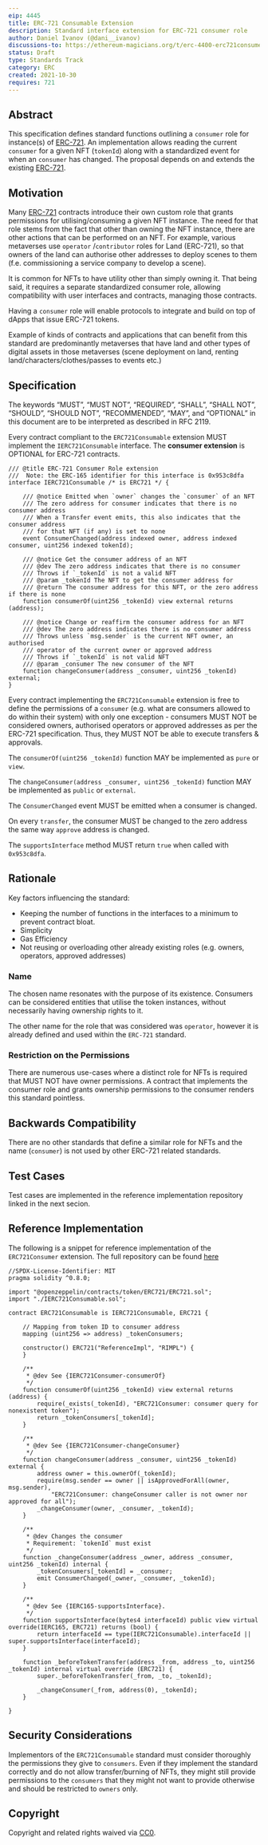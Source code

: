 ```yaml
---
eip: 4445
title: ERC-721 Consumable Extension
description: Standard interface extension for ERC-721 consumer role  
author: Daniel Ivanov (@dani__ivanov)
discussions-to: https://ethereum-magicians.org/t/erc-4400-erc721consumer-extension/7371
status: Draft
type: Standards Track
category: ERC
created: 2021-10-30
requires: 721
---
```


## Abstract

This specification defines standard functions outlining a `consumer` role for instance(s)
of [ERC-721](./eip-721.md). An implementation allows reading the current `consumer` for a
given NFT (`tokenId`) along with a standardized event for when an `consumer` has changed. The proposal depends on and
extends the existing [ERC-721](./eip-721.md).

## Motivation

Many [ERC-721](./eip-721.md) contracts introduce their own custom role that grants permissions
for utilising/consuming a given NFT instance. The need for that role stems from the fact that other than owning the NFT
instance, there are other actions that can be performed on an NFT. For example, various metaverses use `operator`
/`contributor`
roles for Land (ERC-721), so that owners of the land can authorise other addresses to deploy scenes to them (f.e.
commissioning a service company to develop a scene).

It is common for NFTs to have utility other than simply owning it. That being said, it requires a separate standardized
consumer role, allowing compatibility with user interfaces and contracts, managing those contracts.

Having a `consumer` role will enable protocols to integrate and build on top of dApps that issue ERC-721 tokens.

Example of kinds of contracts and applications that can benefit from this standard are predominantly metaverses that
have land and other types of digital assets in those metaverses (scene deployment on land, renting
land/characters/clothes/passes to events etc.)

## Specification

The keywords “MUST”, “MUST NOT”, “REQUIRED”, “SHALL”, “SHALL NOT”, “SHOULD”, “SHOULD NOT”, “RECOMMENDED”, “MAY”, and
“OPTIONAL” in this document are to be interpreted as described in RFC 2119.

Every contract compliant to the `ERC721Consumable` extension MUST implement the `IERC721Consumable` interface. The **consumer extension** is OPTIONAL for ERC-721 contracts.

```solidity
/// @title ERC-721 Consumer Role extension
///  Note: the ERC-165 identifier for this interface is 0x953c8dfa
interface IERC721Consumable /* is ERC721 */ {

    /// @notice Emitted when `owner` changes the `consumer` of an NFT
    /// The zero address for consumer indicates that there is no consumer address
    /// When a Transfer event emits, this also indicates that the consumer address
    /// for that NFT (if any) is set to none
    event ConsumerChanged(address indexed owner, address indexed consumer, uint256 indexed tokenId);

    /// @notice Get the consumer address of an NFT
    /// @dev The zero address indicates that there is no consumer
    /// Throws if `_tokenId` is not a valid NFT
    /// @param _tokenId The NFT to get the consumer address for
    /// @return The consumer address for this NFT, or the zero address if there is none
    function consumerOf(uint256 _tokenId) view external returns (address);

    /// @notice Change or reaffirm the consumer address for an NFT
    /// @dev The zero address indicates there is no consumer address
    /// Throws unless `msg.sender` is the current NFT owner, an authorised
    /// operator of the current owner or approved address
    /// Throws if `_tokenId` is not valid NFT
    /// @param _consumer The new consumer of the NFT
    function changeConsumer(address _consumer, uint256 _tokenId) external;
}
```

Every contract implementing the `ERC721Consumable` extension is free to define the permissions of a `consumer` (e.g. what
are consumers allowed to do within their system) with only one exception - consumers MUST NOT be considered owners,
authorised operators or approved addresses as per the ERC-721 specification. Thus, they MUST NOT be able to execute
transfers & approvals.

The `consumerOf(uint256 _tokenId)` function MAY be implemented as `pure` or `view`.

The `changeConsumer(address _consumer, uint256 _tokenId)` function MAY be implemented as `public` or `external`.

The `ConsumerChanged` event MUST be emitted when a consumer is changed.

On every `transfer`, the consumer MUST be changed to the zero address the same way `approve` address is changed.

The `supportsInterface` method MUST return `true` when called with `0x953c8dfa`.

## Rationale

Key factors influencing the standard:

- Keeping the number of functions in the interfaces to a minimum to prevent contract bloat.
- Simplicity
- Gas Efficiency
- Not reusing or overloading other already existing roles (e.g. owners, operators, approved addresses)

### Name

The chosen name resonates with the purpose of its existence. Consumers can be considered entities that utilise the token
instances, without necessarily having ownership rights to it.

The other name for the role that was considered was `operator`, however it is already defined and used within
the `ERC-721` standard.

### Restriction on the Permissions

There are numerous use-cases where a distinct role for NFTs is required that MUST NOT have owner permissions. A contract
that implements the consumer role and grants ownership permissions to the consumer renders this standard pointless.

## Backwards Compatibility

There are no other standards that define a similar role for NFTs and the name (`consumer`) is not used by other ERC-721
related standards.

## Test Cases

Test cases are implemented in the reference implementation repository linked in the next secion.   

## Reference Implementation

The following is a snippet for reference implementation of the `ERC721Consumer` extension. The full repository can be
found [here](https://github.com/Daniel-K-Ivanov/eip-721-consumer-extension)

```solidity
//SPDX-License-Identifier: MIT
pragma solidity ^0.8.0;

import "@openzeppelin/contracts/token/ERC721/ERC721.sol";
import "./IERC721Consumable.sol";

contract ERC721Consumable is IERC721Consumable, ERC721 {

    // Mapping from token ID to consumer address
    mapping (uint256 => address) _tokenConsumers;

    constructor() ERC721("ReferenceImpl", "RIMPL") {
    }

    /**
     * @dev See {IERC721Consumer-consumerOf}
     */
    function consumerOf(uint256 _tokenId) view external returns (address) {
        require(_exists(_tokenId), "ERC721Consumer: consumer query for nonexistent token");
        return _tokenConsumers[_tokenId];
    }

    /**
     * @dev See {IERC721Consumer-changeConsumer}
     */
    function changeConsumer(address _consumer, uint256 _tokenId) external {
        address owner = this.ownerOf(_tokenId);
        require(msg.sender == owner || isApprovedForAll(owner, msg.sender),
            "ERC721Consumer: changeConsumer caller is not owner nor approved for all");
        _changeConsumer(owner, _consumer, _tokenId);
    }

    /**
     * @dev Changes the consumer
     * Requirement: `tokenId` must exist
     */
    function _changeConsumer(address _owner, address _consumer, uint256 _tokenId) internal {
        _tokenConsumers[_tokenId] = _consumer;
        emit ConsumerChanged(_owner, _consumer, _tokenId);
    }

    /**
     * @dev See {IERC165-supportsInterface}.
     */
    function supportsInterface(bytes4 interfaceId) public view virtual override(IERC165, ERC721) returns (bool) {
        return interfaceId == type(IERC721Consumable).interfaceId || super.supportsInterface(interfaceId);
    }

    function _beforeTokenTransfer(address _from, address _to, uint256 _tokenId) internal virtual override (ERC721) {
        super._beforeTokenTransfer(_from, _to, _tokenId);

        _changeConsumer(_from, address(0), _tokenId);
    }

}
```

## Security Considerations

Implementors of the `ERC721Consumable` standard must consider thoroughly the permissions they give to `consumers`. 
Even if they implement the standard correctly and do not allow transfer/burning of NFTs, they might still provide 
permissions to the `consumers` that they might not want to provide otherwise and should be restricted to `owners` 
only.

## Copyright

Copyright and related rights waived via [CC0](https://creativecommons.org/publicdomain/zero/1.0/).